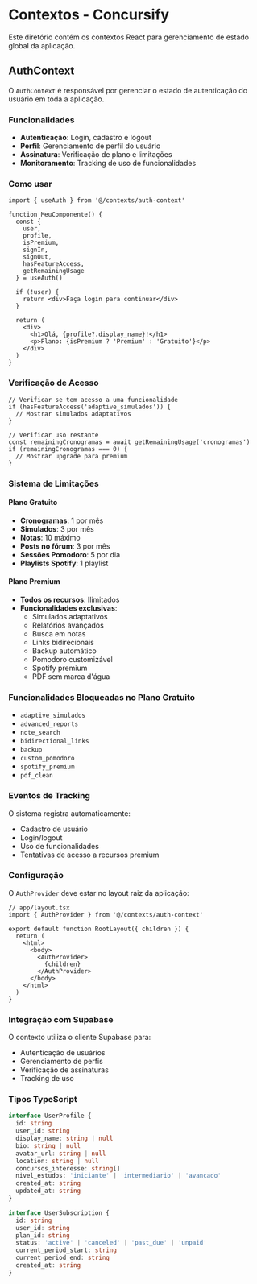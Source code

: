 # Contextos - Concursify

Este diretório contém os contextos React para gerenciamento de estado global da aplicação.

## AuthContext

O `AuthContext` é responsável por gerenciar o estado de autenticação do usuário em toda a aplicação.

### Funcionalidades

- **Autenticação**: Login, cadastro e logout
- **Perfil**: Gerenciamento de perfil do usuário
- **Assinatura**: Verificação de plano e limitações
- **Monitoramento**: Tracking de uso de funcionalidades

### Como usar

```tsx
import { useAuth } from '@/contexts/auth-context'

function MeuComponente() {
  const { 
    user, 
    profile, 
    isPremium, 
    signIn, 
    signOut, 
    hasFeatureAccess,
    getRemainingUsage 
  } = useAuth()

  if (!user) {
    return <div>Faça login para continuar</div>
  }

  return (
    <div>
      <h1>Olá, {profile?.display_name}!</h1>
      <p>Plano: {isPremium ? 'Premium' : 'Gratuito'}</p>
    </div>
  )
}
```

### Verificação de Acesso

```tsx
// Verificar se tem acesso a uma funcionalidade
if (hasFeatureAccess('adaptive_simulados')) {
  // Mostrar simulados adaptativos
}

// Verificar uso restante
const remainingCronogramas = await getRemainingUsage('cronogramas')
if (remainingCronogramas === 0) {
  // Mostrar upgrade para premium
}
```

### Sistema de Limitações

#### Plano Gratuito
- **Cronogramas**: 1 por mês
- **Simulados**: 3 por mês
- **Notas**: 10 máximo
- **Posts no fórum**: 3 por mês
- **Sessões Pomodoro**: 5 por dia
- **Playlists Spotify**: 1 playlist

#### Plano Premium
- **Todos os recursos**: Ilimitados
- **Funcionalidades exclusivas**:
  - Simulados adaptativos
  - Relatórios avançados
  - Busca em notas
  - Links bidirecionais
  - Backup automático
  - Pomodoro customizável
  - Spotify premium
  - PDF sem marca d'água

### Funcionalidades Bloqueadas no Plano Gratuito

- `adaptive_simulados`
- `advanced_reports`
- `note_search`
- `bidirectional_links`
- `backup`
- `custom_pomodoro`
- `spotify_premium`
- `pdf_clean`

### Eventos de Tracking

O sistema registra automaticamente:
- Cadastro de usuário
- Login/logout
- Uso de funcionalidades
- Tentativas de acesso a recursos premium

### Configuração

O `AuthProvider` deve estar no layout raiz da aplicação:

```tsx
// app/layout.tsx
import { AuthProvider } from '@/contexts/auth-context'

export default function RootLayout({ children }) {
  return (
    <html>
      <body>
        <AuthProvider>
          {children}
        </AuthProvider>
      </body>
    </html>
  )
}
```

### Integração com Supabase

O contexto utiliza o cliente Supabase para:
- Autenticação de usuários
- Gerenciamento de perfis
- Verificação de assinaturas
- Tracking de uso

### Tipos TypeScript

```typescript
interface UserProfile {
  id: string
  user_id: string
  display_name: string | null
  bio: string | null
  avatar_url: string | null
  location: string | null
  concursos_interesse: string[]
  nivel_estudos: 'iniciante' | 'intermediario' | 'avancado'
  created_at: string
  updated_at: string
}

interface UserSubscription {
  id: string
  user_id: string
  plan_id: string
  status: 'active' | 'canceled' | 'past_due' | 'unpaid'
  current_period_start: string
  current_period_end: string
  created_at: string
}
``` 